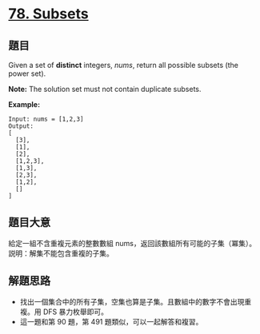 # [78. Subsets](https://leetcode.com/problems/subsets/)


## 題目

Given a set of **distinct** integers, *nums*, return all possible subsets (the power set).

**Note:** The solution set must not contain duplicate subsets.

**Example:**

    Input: nums = [1,2,3]
    Output:
    [
      [3],
      [1],
      [2],
      [1,2,3],
      [1,3],
      [2,3],
      [1,2],
      []
    ]


## 題目大意

給定一組不含重複元素的整數數組 nums，返回該數組所有可能的子集（冪集）。説明：解集不能包含重複的子集。


## 解題思路

- 找出一個集合中的所有子集，空集也算是子集。且數組中的數字不會出現重複。用 DFS 暴力枚舉即可。
- 這一題和第 90 題，第 491 題類似，可以一起解答和複習。

